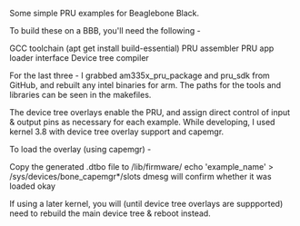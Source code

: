 Some simple PRU examples for Beaglebone Black.

To build these on a BBB, you'll need the following -

GCC toolchain (apt get install build-essential)
PRU assembler
PRU app loader interface
Device tree compiler

For the last three - I grabbed am335x_pru_package and pru_sdk from 
GitHub, and rebuilt any intel binaries for arm. The paths for the 
tools and libraries can be seen in the makefiles.

The device tree overlays enable the PRU, and assign direct control
of input & output pins as necessary for each example. While developing, 
I used kernel 3.8 with device tree overlay support and capemgr.

To load the overlay (using capemgr) -

Copy the generated .dtbo file to /lib/firmware/
echo 'example_name' > /sys/devices/bone_capemgr*/slots
dmesg will confirm whether it was loaded okay

If using a later kernel, you will (until device tree overlays are 
suppported) need to rebuild the main device tree & reboot instead.


